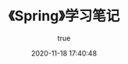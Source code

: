 ---
pageComponent:
  name: Catalogue
  data:
	path: 《Spirng》学习笔记
	imgUrl: https://avatars3.githubusercontent.com/u/18133?s=200&v=4
	description: <a href='https://git-scm.com/book/zh/v2' target='_blank'>Spring官网文档</a>的学习笔记，以官方文档为准。
title: 《Spring》学习笔记
date: 2020-11-18 17:40:48
permalink: /note/spring
article: false
comment: false
editLink: false
author:
  name: xiehanfeng
  link: https://github.com/xiehanfeng
---